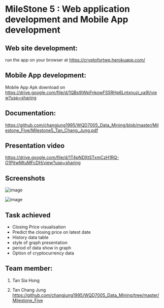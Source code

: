 
# MileStone 5 : Web application development and Mobile App development


## Web site development:

 run the app on your browser at https://cryptofortwp.herokuapp.com/


## Mobile App development:
Mobile App Apk download on https://drive.google.com/file/d/1QBs9iWpFnkowFS5RHp6Lntxnuzj_va9I/view?usp=sharing

## Documentation:
https://github.com/changjung1995/WQD7005_Data_Mining/blob/master/Milestone_Five/Milestone5_Tan_Chang_Jung.pdf

## Presentation video
https://drive.google.com/file/d/1T4pNDXtSTxmCzH1RQ-O1PjtwMtuMFcDH/view?usp=sharing


## Screenshots
![image](https://user-images.githubusercontent.com/43994669/85022897-83137780-b1a6-11ea-93de-398a8bd54eee.png)

![image](https://user-images.githubusercontent.com/43994669/85023006-b81fca00-b1a6-11ea-8738-1422ba7b75c9.png)

## Task achieved
 - Closing Price visualisation
 - Predict the closing price on latest date
 - History data table
 - style of graph presentation
 - period of data show in graph
 - Option of cryptocurrency data


## Team member:
1. Tan Sia Hong

2. Tan Chang Jung
https://github.com/changjung1995/WQD7005_Data_Mining/tree/master/Milestone_Five
